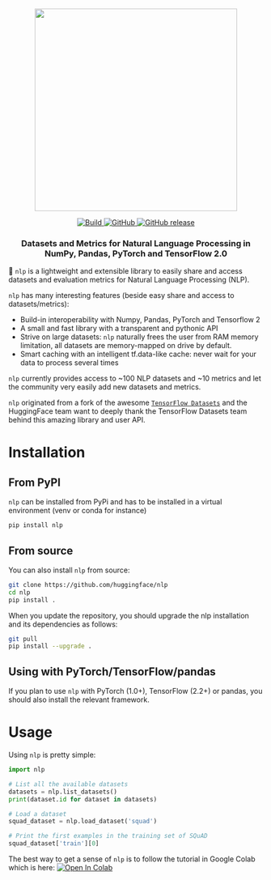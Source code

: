 <p align="center">
    <br>
    <img src="https://raw.githubusercontent.com/huggingface/transformers/master/docs/source/imgs/nlp_logo_name.png" width="400"/>
    <br>
<p>
<p align="center">
    <a href="https://circleci.com/gh/huggingface/nlp">
        <img alt="Build" src="https://img.shields.io/circleci/build/github/huggingface/nlp/master">
    </a>
    <a href="https://github.com/huggingface/nlp/blob/master/LICENSE">
        <img alt="GitHub" src="https://img.shields.io/github/license/huggingface/nlp.svg?color=blue">
    </a>
    <!-- <a href="https://huggingface.co/nlp/index.html">
        <img alt="Documentation" src="https://img.shields.io/website/http/huggingface.co/nlp/index.html.svg?down_color=red&down_message=offline&up_message=online">
    </a> -->
    <a href="https://github.com/huggingface/nlp/releases">
        <img alt="GitHub release" src="https://img.shields.io/github/release/huggingface/nlp.svg">
    </a>
</p>

<h3 align="center">
<p> Datasets and Metrics for Natural Language Processing in NumPy, Pandas, PyTorch and TensorFlow 2.0
</h3>

🤗 `nlp` is a lightweight and extensible library to easily share and access datasets and evaluation metrics for Natural Language Processing (NLP).

`nlp` has many interesting features (beside easy share and access to datasets/metrics):

- Build-in interoperability with Numpy, Pandas, PyTorch and Tensorflow 2
- A small and fast library with a transparent and pythonic API
- Strive on large datasets: `nlp` naturally frees the user from RAM memory limitation, all datasets are memory-mapped on drive by default.
- Smart caching with an intelligent tf.data-like cache: never wait for your data to process several times

`nlp` currently provides access to ~100 NLP datasets and ~10 metrics and let the community very easily add new datasets and metrics.

`nlp` originated from a fork of the awesome [`TensorFlow Datasets`](https://github.com/tensorflow/datasets) and the HuggingFace team want to deeply thank the TensorFlow Datasets team behind this amazing library and user API.

# Installation

## From PyPI

`nlp` can be installed from PyPi and has to be installed in a virtual environment (venv or conda for instance)

```bash
pip install nlp
```

## From source

You can also install `nlp` from source:
```bash
git clone https://github.com/huggingface/nlp
cd nlp
pip install .
```

When you update the repository, you should upgrade the nlp installation and its dependencies as follows:

```bash
git pull
pip install --upgrade .
```

## Using with PyTorch/TensorFlow/pandas

If you plan to use `nlp` with PyTorch (1.0+), TensorFlow (2.2+) or pandas, you should also install the relevant framework.

# Usage

Using `nlp` is pretty simple:

```python
import nlp

# List all the available datasets
datasets = nlp.list_datasets()
print(dataset.id for dataset in datasets)

# Load a dataset
squad_dataset = nlp.load_dataset('squad')

# Print the first examples in the training set of SQuAD
squad_dataset['train'][0]
```

The best way to get a sense of `nlp` is to follow the tutorial in Google Colab which is here:
[![Open In Colab](https://colab.research.google.com/assets/colab-badge.svg)](https://colab.research.google.com/github/huggingface/nlp/blob/master/notebooks/Overview.ipynb)

